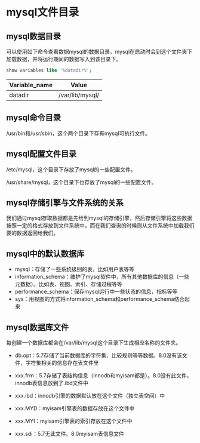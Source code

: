 # mysql文件目录

## mysql数据目录

可以使用如下命令查看数据mysql的数据目录，mysql在启动时会到这个文件夹下加载数据，并将运行期间的数据写入到该目录下。

```sql
show variables like '%datadir%';
```

| Variable_name | Value           |
| ------------- | --------------- |
| datadir       | /var/lib/mysql/ |

## mysql命令目录

/usr/bin和/usr/sbin，这个两个目录下存有mysql可执行文件。

## mysql配置文件目录

/etc/mysql，这个目录下存放了mysql的一些配置文件。

/usr/share/mysql，这个目录下也存放了mysql的一些配置文件。

## mysql存储引擎与文件系统的关系

我们通过mysql存取数据都是先给到mysql的存储引擎，然后存储引擎将这些数据按照一定的格式存放到文件系统中，而在我们查询的时候则从文件系统中加载我们要的数据返回给我们。

## mysql中的默认数据库

- mysql：存储了一些系统级别的表，比如用户表等等
- information_schema：维护了mysql软件中，所有其他数据库的信息（一些元数据）。比如表、视图、索引、存储过程等等
- performance_schema：保存mysql运行中一些状态的信息，指标等等
- sys：用视图的方式将information_schema和performance_schema结合起来

## mysql数据库文件

每创建一个数据库都会在/var/lib/mysql这个目录下生成相应名称的文件夹。

- db.opt：5.7存储了当前数据库的字符集、比较规则等等数据。8.0没有该文件，字符集相关的信息存在表文件里

- xxx.frm：5.7存储了表结构信息（innodb和myisam都是）。8.0没有此文件，innodb表信息放到了.ibd文件中

- xxx.ibd：innodb引擎的数据默认放在这个文件（独立表空间）中

- xxx.MYD：myisam引擎表的数据存放在这个文件中

- xxx.MYI：myisam引擎表的索引存放在这个文件中

- xxx.sdi：5.7无此文件。8.0myisam表信息文件

  

